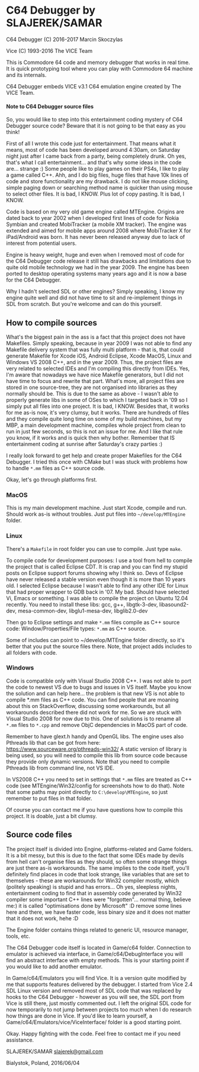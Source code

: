 # C64 Debugger by SLAJEREK/SAMAR

C64 Debugger (C) 2016-2017 Marcin Skoczylas

Vice (C) 1993-2016 The VICE Team

This is Commodore 64 code and memory debugger that works in real time.
It is quick prototyping tool where you can play with Commodore 64 machine
and its internals.

C64 Debugger embeds VICE v3.1 C64 emulation engine created by The VICE Team.

#### Note to C64 Debugger source files

So, you would like to step into this entertainment coding mystery of C64
Debugger source code? Beware that it is not going to be that easy as you
think!

First of all I wrote this code just for entertainment. That means what it
means, most of code has been developed around 4:30am, on Saturday night
just after I came back from a party, being completely drunk. Oh yes,
that's what I call entertainment... and that's why some ideas in the code
are... strange :) Some people like to play games on their PS4s, I like to
play a game called C++. Ahh, and I do big files, huge files that have 10k
lines of code and store functionality are my drawback. I do not like
mouse clicking, simple paging down or searching method name is quicker
than using mouse to select other files. It is bad, I KNOW. Plus lot of
copy pasting. It is bad, I KNOW.

Code is based on my very old game engine called MTEngine. Origins are
dated back to year 2002 when I developed first lines of code for Nokia
Symbian and created MobiTracker (a mobile XM tracker). The engine was
extended and aimed for mobile apps around 2008 where MobiTracker X for
iPad/Android was born. It has never been released anyway due to lack of
interest from potential users.

Engine is heavy weight, huge and even when I removed most of code for the
C64 Debugger code release it still has drawbacks and limitations due to
quite old mobile technology we had in the year 2009. The engine has been
ported to desktop operating systems many years ago and it is now a base
for the C64 Debugger.

Why I hadn't selected SDL or other engines? Simply speaking, I know my
engine quite well and did not have time to sit and re-implement things in
SDL from scratch. But you're welcome and can do this yourself.

## How to compile sources

What's the biggest pain in the ass is a fact that this project does not
have Makefiles. Simply speaking, because in year 2009 I was not able to
find any Makefile delivery system that was fully multi platform - that
is, that could generate Makefile for Xcode iOS, Android Eclipse, Xcode
MacOS, Linux and Windows VS 2008 C++, and in the year 2009. Thus, the
project files are very related to selected IDEs and I'm compiling this
directly from IDEs. Yes, I'm aware that nowadays we have nice Makefile
generators, but I did not have time to focus and rewrite that part.
What's more, all project files are stored in one source-tree, they are
not organised into libraries as they normally should be. This is due to
the same as above - I wasn't able to properly generate libs in some of
OSes to which I targeted back in '09 so I simply put all files into one
project. It is bad, I KNOW. Besides that, it works for me as-is now, it's
very clumsy, but it works. There are hundreds of files and they compile
quite long time on some of my build machines, but my MBP, a main
development machine, compiles whole project from clean to run in just few
seconds, so this is not an issue for me. And I like that rule you know,
if it works and is quick then why bother. Remember that IS entertainment
coding at sunrise after Saturday's crazy parties :)

I really look forward to get help and create proper Makefiles for the C64
Debugger. I tried this once with CMake but I was stuck with problems how
to handle `*.mm` files as C++ source code.

Okay, let's go through platforms first.

### MacOS

This is my main development machine. Just start Xcode, compile and run.
Should work as-is without troubles. Just put files into
`~/develop/MTEngine` folder.

### Linux

There's a `Makefile` in root folder you can use to compile. Just type `make`.

To compile code for development purposes:
I use a tool from hell to compile the project that is called Eclipse CDT.
It is crap and you can find my stupid posts on Eclipse support forums
showing why I think so. Devs of Eclipse have never released a stable
version even though it is more than 10 years old. I selected Eclipse
because I wasn't able to find any other IDE for Linux that had proper
wrapper to GDB back in '07. My bad. Should have selected Vi, Emacs or
something. I was able to compile the project on Ubuntu 12.04 recently.
You need to install these libs: gcc, g++, libgtk-3-dev, libasound2-dev,
mesa-common-dev, libglu1-mesa-dev, libglib2.0-dev

Then go to Eclipse settings and make `*.mm` files compile as C++ source
code: Window/Properties/File types: `*.mm` as C++ source.

Some of includes can point to ~/develop/MTEngine folder directly, so it's
better that you put the source files there. Note, that project adds
includes to all folders with code.

### Windows

Code is compatible only with Visual Studio 2008 C++. I was not able to
port the code to newest VS due to bugs and issues in VS itself. Maybe you
know the solution and can help here... the problem is that new VS is not
able to compile *.mm files as C++ code. You can find people that are
moaning about this on StackOverflow, discussing some workarounds, but all
workarounds described there did not work for me. So we are stuck with
Visual Studio 2008 for now due to this. One of solutions is to rename all
`*.mm` files to `*.cpp` and remove ObjC dependencies in MacOS part of code.

Remember to have glext.h handy and OpenGL libs. The engine uses also
Pthreads lib that can be got from here: https://www.sourceware.org/pthreads-win32/
A static version of library is being used, so you will need to compile
this lib from source code because they provide only dynamic versions.
Note that you need to compile Pthreads lib from command line, not VS IDE.

In VS2008 C++ you need to set in settings that `*.mm` files are treated as
C++ code (see MTEngine/Win32/config for screenshots how to do that). Note
that some paths may point directly to `C:\develop\MTEngine`, so just
remember to put files in that folder.

Of course you can contact me if you have questions how to compile this
project. It is doable, just a bit clumsy.

## Source code files

The project itself is divided into Engine, platforms-related and Game
folders. It is a bit messy, but this is due to the fact that some IDEs
made by devils from hell can't organise files as they should, so often
some strange things are just there as-is workarounds. The same implies to
the code itself, you'll definitely find places in code that look strange,
like variables that are set to themselves - these are workarounds for
Win32 compiler mostly, which (politely speaking) is stupid and has
errors... Oh yes, sleepless nights, entertainment coding to find that in
assembly code generated by Win32 compiler some important C++ lines were
"forgotten"... normal thing, believe me:) it is called "optimisations
done by Microsoft" :D remove some lines here and there, we have faster
code, less binary size and it does not matter that it does not work, hehe
:D

The Engine folder contains things related to generic UI, resource
manager, tools, etc.

The C64 Debugger code itself is located in Game/c64 folder. Connection to
emulator is achieved via interface, in Game/c64/DebugInterface you will
find an abstract interface with empty methods. This is your starting
point if you would like to add another emulator.

In Game/c64/Emulators you will find Vice. It is a version quite modified
by me that supports features delivered by the debugger. I started from
Vice 2.4 SDL Linux version and removed most of SDL code that was replaced
by hooks to the C64 Debugger - however as you will see, the SDL port from
Vice is still there, just mostly commented out. I left the original SDL
code for now temporarily to not jump between projects too much when I do
research how things are done in Vice. If you'd like to learn yourself, a
Game/c64/Emulators/vice/ViceInterface/ folder is a good starting point.

Okay. Happy fighting with the code. Feel free to contact me if you need
assistance.

SLAJEREK/SAMAR
slajerek@gmail.com

Bialystok, Poland, 2016/06/04
